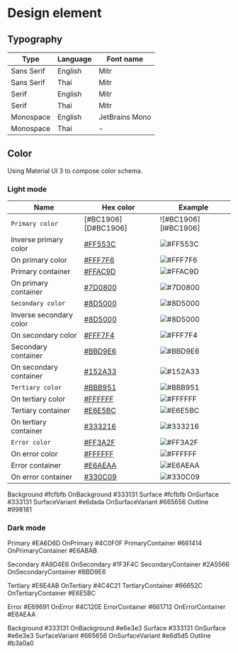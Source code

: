 # Design element

## Typography

| Type       | Language | Font name      |
| ---------- | -------- | -------------- |
| Sans Serif | English  | Mitr           |
| Sans Serif | Thai     | Mitr           |
| Serif      | English  | Mitr           |
| Serif      | Thai     | Mitr           |
| Monospace  | English  | JetBrains Mono |
| Monospace  | Thai     | -              |

## Color

Using Material UI 3 to compose color schema.

### Light mode

| Name                    | Hex color           | Example              |
| ----------------------- | ------------------- | -------------------- |
| `Primary color`         | [#BC1906][D#BC1906] | ![#BC1906][I#BC1906] |
| Inverse primary color   | [#FF553C][D#FF553C] | ![#FF553C][I#FF553C] |
| On primary color        | [#FFF7F6][D#FFF7F6] | ![#FFF7F6][I#FFF7F6] |
| Primary container       | [#FFAC9D][D#FFAC9D] | ![#FFAC9D][I#FFAC9D] |
| On primary container    | [#7D0800][D#7D0800] | ![#7D0800][I#7D0800] |
| `Secondary color`       | [#8D5000][D#8D5000] | ![#8D5000][I#8D5000] |
| Inverse secondary color | [#8D5000][D#8D5000] | ![#8D5000][I#8D5000] |
| On secondary color      | [#FFF7F4][D#FFF7F4] | ![#FFF7F4][I#FFF7F4] |
| Secondary container     | [#BBD9E6][D#BBD9E6] | ![#BBD9E6][I#BBD9E6] |
| On secondary container  | [#152A33][D#152A33] | ![#152A33][I#152A33] |
| `Tertiary color`        | [#BBB951][D#BBB951] | ![#BBB951][I#BBB951] |
| On tertiary color       | [#FFFFFF][D#FFFFFF] | ![#FFFFFF][I#FFFFFF] |
| Tertiary container      | [#E6E5BC][D#E6E5BC] | ![#E6E5BC][I#E6E5BC] |
| On tertiary container   | [#333216][D#333216] | ![#333216][I#333216] |
| `Error color`           | [#FF3A2F][D#FF3A2F] | ![#FF3A2F][I#FF3A2F] |
| On error color          | [#FFFFFF][D#FFFFFF] | ![#FFFFFF][I#FFFFFF] |
| Error container         | [#E6AEAA][D#E6AEAA] | ![#E6AEAA][I#E6AEAA] |
| On error container      | [#330C09][D#330C09] | ![#330C09][I#330C09] |

[D#991F1F]: https://www.colorhexa.com/991F1F
[I#991F1F]: https://placehold.co/100/991F1F/991F1F.png
[D#FF553C]: https://www.colorhexa.com/FF553C
[I#FF553C]: https://placehold.co/100/FF553C/FF553C.png
[D#FFF7F6]: https://www.colorhexa.com/FFF7F6
[I#FFF7F6]: https://placehold.co/100/FFF7F6/FFF7F6.png
[D#FFAC9D]: https://www.colorhexa.com/FFAC9D
[I#FFAC9D]: https://placehold.co/100/FFAC9D/FFAC9D.png
[D#7D0800]: https://www.colorhexa.com/7D0800
[I#7D0800]: https://placehold.co/100/7D0800/7D0800.png
[D#8D5000]: https://www.colorhexa.com/8D5000
[I#8D5000]: https://placehold.co/100/8D5000/8D5000.png
[D#FFF7F4]: https://www.colorhexa.com/FFF7F4
[I#FFF7F4]: https://placehold.co/100/FFF7F4/FFF7F4.png
[D#BBD9E6]: https://www.colorhexa.com/BBD9E6
[I#BBD9E6]: https://placehold.co/100/BBD9E6/BBD9E6.png
[D#152A33]: https://www.colorhexa.com/152A33
[I#152A33]: https://placehold.co/100/152A33/152A33.png
[D#BBB951]: https://www.colorhexa.com/BBB951
[I#BBB951]: https://placehold.co/100/BBB951/BBB951.png
[D#E6E5BC]: https://www.colorhexa.com/E6E5BC
[I#E6E5BC]: https://placehold.co/100/E6E5BC/E6E5BC.png
[D#333216]: https://www.colorhexa.com/333216
[I#333216]: https://placehold.co/100/333216/333216.png
[D#FF3A2F]: https://www.colorhexa.com/FF3A2F
[I#FF3A2F]: https://placehold.co/100/FF3A2F/FF3A2F.png
[D#E6AEAA]: https://www.colorhexa.com/E6AEAA
[I#E6AEAA]: https://placehold.co/100/E6AEAA/E6AEAA.png
[D#330C09]: https://www.colorhexa.com/330C09
[I#330C09]: https://placehold.co/100/330C09/330C09.png
[D#FFFFFF]: https://www.colorhexa.com/FFFFFF
[I#FFFFFF]: https://placehold.co/100/FFFFFF/FFFFFF.png

<!--  -->

[D#]: https://www.colorhexa.com/
[I#]: https://placehold.co/100//.png
[D#]: https://www.colorhexa.com/
[I#]: https://placehold.co/100//.png
[D#]: https://www.colorhexa.com/
[I#]: https://placehold.co/100//.png
[D#]: https://www.colorhexa.com/
[I#]: https://placehold.co/100//.png
[D#]: https://www.colorhexa.com/
[I#]: https://placehold.co/100//.png

Background #fcfbfb
OnBackground #333131
Surface #fcfbfb
OnSurface #333131
SurfaceVariant #e6dada
OnSurfaceVariant #665656
Outline #998181

### Dark mode

Primary #EA6D6D
OnPrimary #4C0F0F
PrimaryContainer #661414
OnPrimaryContainer #E6ABAB

Secondary #A9D4E6
OnSecondary #1F3F4C
SecondaryContainer #2A5566
OnSecondaryContainer #BBD9E6

Tertiary #E6E4AB
OnTertiary #4C4C21
TertiaryContainer #66652C
OnTertiaryContainer #E6E5BC

Error #E69691
OnError #4C120E
ErrorContainer #661712
OnErrorContainer #E6AEAA

Background #333131
OnBackground #e6e3e3
Surface #333131
OnSurface #e6e3e3
SurfaceVariant #665656
OnSurfaceVariant #e6d5d5
Outline #b3a0a0
